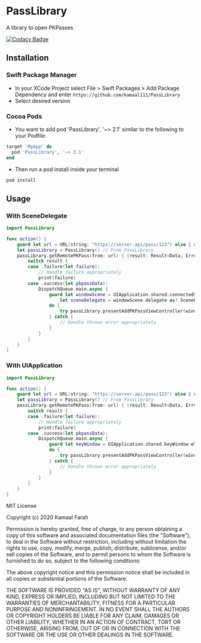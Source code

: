 # PassLibrary

A library to open PKPasses

[![Codacy Badge](https://app.codacy.com/project/badge/Grade/93f62ad927354005bace45e6bff5346f)](https://www.codacy.com/manual/kamaal111/PassLibrary?utm_source=github.com&utm_medium=referral&utm_content=kamaal111/PassLibrary&utm_campaign=Badge_Grade)

## Installation

### Swift Package Manager

- In your XCode Project select File > Swift Packages > Add Package Dependency and enter `https://github.com/kamaal111/PassLibrary`
- Select desired version

### Cocoa Pods

- You want to add pod 'PassLibrary', '~> 2.1' similar to the following to your Podfile:

```ruby
target 'MyApp' do
  pod 'PassLibrary', '~> 2.1'
end
```

- Then run a pod install inside your terminal

```bash
pod install
```

## Usage

### With SceneDelegate

```swift
import PassLibrary

func action() {
    guard let url = URL(string: "https://server.api/pass/123") else { return }
    let passLibrary = PassLibrary() // From PassLibrary
    passLibrary.getRemotePKPass(from: url) { (result: Result<Data, Error>) in
        switch result {
        case .failure(let failure):
            // Handle failure appropriately
            print(failure)
        case .success(let pkpassData):
            DispatchQueue.main.async {
                guard let windowScene = UIApplication.shared.connectedScenes.first as? UIWindowScene,
                    let sceneDelegate = windowScene.delegate as? SceneDelegate else { return }
                do {
                    try passLibrary.presentAddPKPassViewController(window: sceneDelegate.window, pkpassData: pkpassData)
                } catch {
                    // Handle thrown error appropriately
                }
            }
        }
    }
}
```

### With UIApplication

```swift
import PassLibrary

func action() {
    guard let url = URL(string: "https://server.api/pass/123") else { return }
    let passLibrary = PassLibrary() // From PassLibrary
    passLibrary.getRemotePKPass(from: url) { (result: Result<Data, Error>) in
        switch result {
        case .failure(let failure):
            // Handle failure appropriately
            print(failure)
        case .success(let pkpassData):
            DispatchQueue.main.async {
                guard let keyWindow = UIApplication.shared.keyWindow else { return }
                do {
                    try passLibrary.presentAddPKPassViewController(window: keyWindow, pkpassData: pkpassData)
                } catch {
                    // Handle thrown error appropriately
                }
            }
        }
    }
}
```

MIT License

Copyright (c) 2020 Kamaal Farah

Permission is hereby granted, free of charge, to any person obtaining a copy
of this software and associated documentation files (the "Software"), to deal
in the Software without restriction, including without limitation the rights
to use, copy, modify, merge, publish, distribute, sublicense, and/or sell
copies of the Software, and to permit persons to whom the Software is
furnished to do so, subject to the following conditions:

The above copyright notice and this permission notice shall be included in all
copies or substantial portions of the Software.

THE SOFTWARE IS PROVIDED "AS IS", WITHOUT WARRANTY OF ANY KIND, EXPRESS OR
IMPLIED, INCLUDING BUT NOT LIMITED TO THE WARRANTIES OF MERCHANTABILITY,
FITNESS FOR A PARTICULAR PURPOSE AND NONINFRINGEMENT. IN NO EVENT SHALL THE
AUTHORS OR COPYRIGHT HOLDERS BE LIABLE FOR ANY CLAIM, DAMAGES OR OTHER
LIABILITY, WHETHER IN AN ACTION OF CONTRACT, TORT OR OTHERWISE, ARISING FROM,
OUT OF OR IN CONNECTION WITH THE SOFTWARE OR THE USE OR OTHER DEALINGS IN THE
SOFTWARE.
